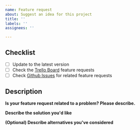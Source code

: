 ```yaml
---
name: Feature request
about: Suggest an idea for this project
title: ''
labels: ''
assignees: ''

---
```


## Checklist 

<!-- Replace with [x] when done -->
- [ ] Update to the latest version
- [ ] Check the [Trello Board](https://trello.com/b/UwS3oZxo/ios) feature requests
- [ ] Check [Github Issues](https://github.com/Unknown-Studios/YourKitchen-iOS/issues) for related feature requests

## Description

**Is your feature request related to a problem? Please describe.**
<!-- A clear and concise description of what the problem is. Ex. I'm always frustrated when.. -->

**Describe the solution you'd like**
<!-- A clear and concise description of what you want to happen. -->

**(Optional) Describe alternatives you've considered**
<!-- A clear and concise description of any alternative solutions or features you've considered. -->
